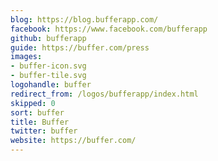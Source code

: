 ```yaml
---
blog: https://blog.bufferapp.com/
facebook: https://www.facebook.com/bufferapp
github: bufferapp
guide: https://buffer.com/press
images:
- buffer-icon.svg
- buffer-tile.svg
logohandle: buffer
redirect_from: /logos/bufferapp/index.html
skipped: 0
sort: buffer
title: Buffer
twitter: buffer
website: https://buffer.com/
---
```

